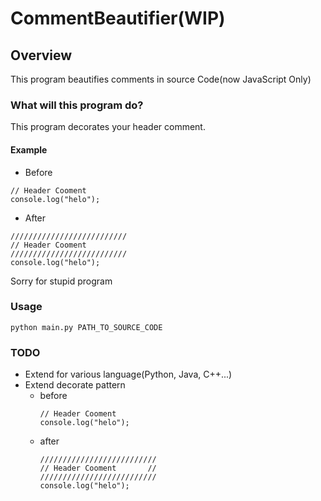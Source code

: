 # CommentBeautifier(WIP)

## Overview
This program beautifies comments in source Code(now JavaScript Only)

### What will this program do?
This program decorates your header comment.
#### Example
- Before
```
// Header Cooment
console.log("helo");
```
- After
```
//////////////////////////
// Header Cooment
//////////////////////////
console.log("helo");
```
Sorry for stupid program

### Usage
`python main.py PATH_TO_SOURCE_CODE`

### TODO
- Extend for various language(Python, Java, C++...)
- Extend decorate pattern
    - before
        ```
        // Header Cooment
        console.log("helo");
        ```
    - after
        ```
        //////////////////////////
        // Header Cooment       //
        //////////////////////////
        console.log("helo");
        ```
